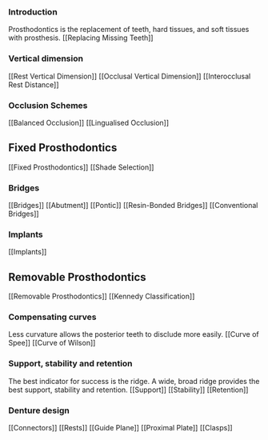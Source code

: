 ### Introduction
Prosthodontics is the replacement of teeth, hard tissues, and soft tissues with prosthesis.
[[Replacing Missing Teeth]]

### Vertical dimension 
[[Rest Vertical Dimension]]
[[Occlusal Vertical Dimension]]
[[Interocclusal Rest Distance]]

### Occlusion Schemes
[[Balanced Occlusion]]
[[Lingualised Occlusion]]

## Fixed Prosthodontics
[[Fixed Prosthodontics]]
[[Shade Selection]]

### Bridges
[[Bridges]]
[[Abutment]]
[[Pontic]]
[[Resin-Bonded Bridges]]
[[Conventional Bridges]]

### Implants
[[Implants]]

## Removable Prosthodontics
[[Removable Prosthodontics]]
[[Kennedy Classification]]

### Compensating curves
Less curvature allows the posterior teeth to disclude more easily.
[[Curve of Spee]]
[[Curve of Wilson]]

### Support, stability and retention
The best indicator for success is the ridge. A wide, broad ridge provides the best support, stability and retention.
[[Support]]
[[Stability]]
[[Retention]]

### Denture design
[[Connectors]]
[[Rests]]
[[Guide Plane]]
[[Proximal Plate]]
[[Clasps]]
